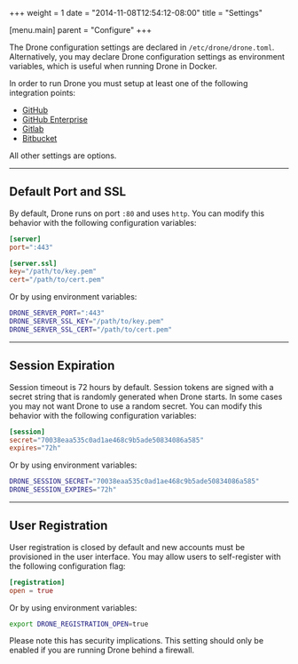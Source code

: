 +++
weight = 1
date = "2014-11-08T12:54:12-08:00"
title = "Settings"

[menu.main]
parent = "Configure"
+++

The Drone configuration settings are declared in `/etc/drone/drone.toml`. Alternatively, you may declare Drone configuration settings as environment variables, which is useful when running Drone in Docker.

In order to run Drone you must setup at least one of the following integration points:

* [GitHub](../github/)
* [GitHub Enterprise](../github)
* [Gitlab](../gitlab)
* [Bitbucket](../bitbucket)

All other settings are options.

---

## Default Port and SSL

By default, Drone runs on port `:80` and uses `http`. You can modify this behavior with the following configuration variables:

```toml
[server]
port=":443"

[server.ssl]
key="/path/to/key.pem"
cert="/path/to/cert.pem"
```

Or by using environment variables:

```bash
DRONE_SERVER_PORT=":443"
DRONE_SERVER_SSL_KEY="/path/to/key.pem"
DRONE_SERVER_SSL_CERT="/path/to/cert.pem"
```

---

## Session Expiration

Session timeout is 72 hours by default. Session tokens are signed with a secret string that is randomly generated when Drone starts. In some cases you may not want Drone to use a random secret. You can modify this behavior with the following configuration variables:

```toml
[session]
secret="70038eaa535c0ad1ae468c9b5ade50834086a585"
expires="72h"
```

Or by using environment variables:

```bash
DRONE_SESSION_SECRET="70038eaa535c0ad1ae468c9b5ade50834086a585"
DRONE_SESSION_EXPIRES="72h"
```

---

## User Registration

User registration is closed by default and new accounts must be provisioned in the user interface. You may allow users to self-register with the following configuration flag:

```toml
[registration]
open = true
```

Or by using environment variables:

```bash
export DRONE_REGISTRATION_OPEN=true
```

Please note this has security implications. This setting should only be enabled if you are running Drone behind a firewall.